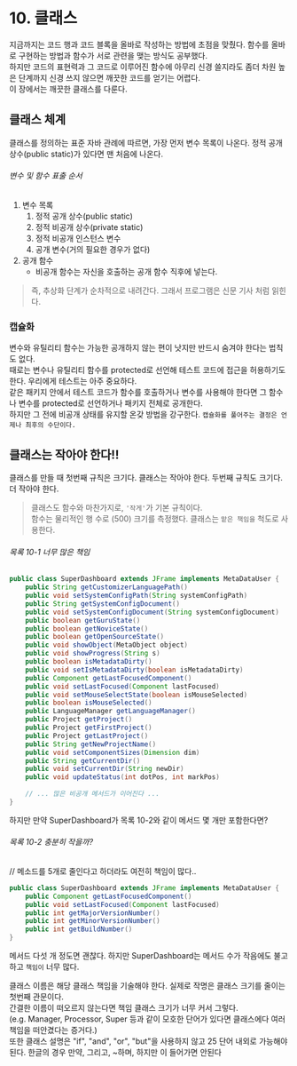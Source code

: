 # 10. 클래스
지금까지는 코드 행과 코드 블록을 올바로 작성하는 방법에 초점을 맞췄다. 함수를 올바로 구현하는 방법과 함수가 서로 관련을 맺는 방식도 공부했다.  
하지만 코드의 표현력과 그 코드로 이루어진 함수에 아무리 신경 쓸지라도 좀더 차원 높은 단계까지 신경 쓰지 않으면 깨끗한 코드를 얻기는 어렵다.  
이 장에서는 깨끗한 클래스를 다룬다.

## 클래스 체계
클래스를 정의하는 표준 자바 관례에 따르면, 가장 먼저 변수 목록이 나온다. 정적 공개 상수(public static)가 있다면 맨 처음에 나온다.  
###### 변수 및 함수 표출 순서
1. 변수 목록
	1. 정적 공개 상수(public static)
	2. 정적 비공개 상수(private static) 
	3. 정적 비공개 인스턴스 변수
	4. 공개 변수(거의 필요한 경우가 없다)
2. 공개 함수
	+ 비공개 함수는 자신을 호출하는 공개 함수 직후에 넣는다.

> 즉, 추상화 단계가 순차적으로 내려간다. 그래서 프로그램은 신문 기사 처럼 읽힌다.

### 캡슐화
변수와 유틸리티 함수는 가능한 공개하지 않는 편이 낫지만 반드시 숨겨야 한다는 법칙도 없다.  
때로는 변수나 유틸리티 함수를 protected로 선언해 테스트 코드에 접근을 허용하기도 한다. 우리에게 테스트는 아주 중요하다.  
같은 패키지 안에서 테스트 코드가 함수를 호출하거나 변수를 사용해야 한다면 그 함수나 변수를 protected로 선언하거나 패키지 전체로 공개한다.  
하지만 그 전에 비공개 상태를 유지할 온갖 방법을 강구한다. `캡슐화를 풀어주는 결정은 언제나 최후의 수단이다.`

## 클래스는 작아야 한다!!
클래스를 만들 때 첫번째 규칙은 크기다. 클래스는 작아야 한다. 두번째 규칙도 크기다. 더 작아야 한다.  
> 클래스도 함수와 마찬가지로, `'작게'`가 기본 규칙이다.  
> 함수는 물리적인 행 수로 (500) 크기를 측정했다. 클래스는 `맡은 책임을` 척도로 사용한다.  

###### 목록 10-1 너무 많은 책임
~~~java
public class SuperDashboard extends JFrame implements MetaDataUser {
	public String getCustomizerLanguagePath()
	public void setSystemConfigPath(String systemConfigPath) 
	public String getSystemConfigDocument()
	public void setSystemConfigDocument(String systemConfigDocument) 
	public boolean getGuruState()
	public boolean getNoviceState()
	public boolean getOpenSourceState()
	public void showObject(MetaObject object) 
	public void showProgress(String s)
	public boolean isMetadataDirty()
	public void setIsMetadataDirty(boolean isMetadataDirty)
	public Component getLastFocusedComponent()
	public void setLastFocused(Component lastFocused)
	public void setMouseSelectState(boolean isMouseSelected) 
	public boolean isMouseSelected()
	public LanguageManager getLanguageManager()
	public Project getProject()
	public Project getFirstProject()
	public Project getLastProject()
	public String getNewProjectName()
	public void setComponentSizes(Dimension dim)
	public String getCurrentDir()
	public void setCurrentDir(String newDir)
	public void updateStatus(int dotPos, int markPos)
	
	// ... 많은 비공개 메서드가 이어진다 ...
}
~~~
하지만 만약 SuperDashboard가 목록 10-2와 같이 메서드 몇 개만 포함한다면?
###### 목록 10-2 충분히 작을까?
// 메소드를 5개로 줄인다고 하더라도 여전히 책임이 많다..
~~~java
public class SuperDashboard extends JFrame implements MetaDataUser {
	public Component getLastFocusedComponent()
	public void setLastFocused(Component lastFocused)
	public int getMajorVersionNumber()
	public int getMinorVersionNumber()
	public int getBuildNumber() 
}
~~~
메서드 다섯 개 정도면 괜찮다. 하지만 SuperDashboard는 메서드 수가 작음에도 불고하고 `책임이` 너무 많다.  

클래스 이름은 해당 클래스 책임을 기술해야 한다. 실제로 작명은 클래스 크기를 줄이는 첫번째 관문이다.  
간결한 이름이 떠오르지 않는다면 책임 클래스 크기가 너무 커서 그렇다.  
(e.g. Manager, Processor, Super 등과 같이 모호한 단어가 있다면 클래스에다 여러 책임을 떠안겼다는 증거다.)  
또한 클래스 설명은 "if", "and", "or", "but"을 사용하지 않고 25 단어 내외로 가능해야된다. 한글의 경우 만약, 그리고, ~하며, 하지만 이 들어가면 안된다